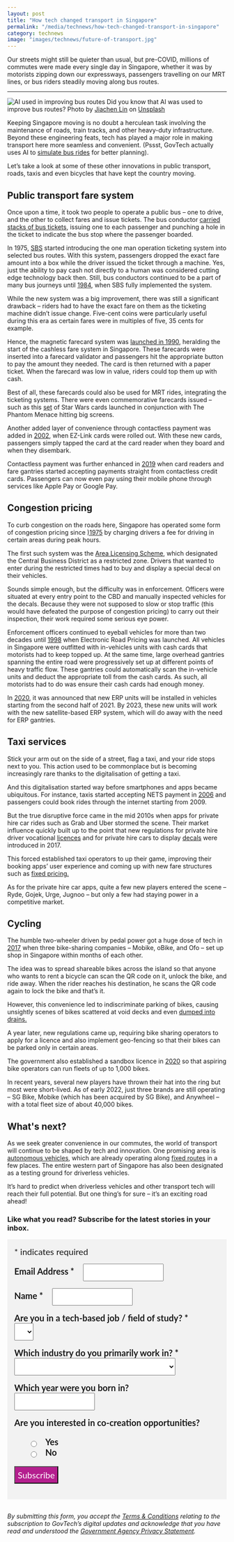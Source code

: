 ```yaml
---
layout: post
title: "How tech changed transport in Singapore"
permalink: "/media/technews/how-tech-changed-transport-in-singapore"
category: technews
image: "images/technews/future-of-transport.jpg"
---
```


Our streets might still be quieter than usual, but pre-COVID, millions of commutes were made every single day in Singapore, whether it was by motorists zipping down our expressways, passengers travelling on our MRT lines, or bus riders steadily moving along bus routes.

---

![AI used in improving bus routes](/images/technews/future-of-transport.jpg)
Did you know that AI was used to improve bus routes?
Photo by <a href="https://unsplash.com/@jiachenlin?utm_source=unsplash&utm_medium=referral&utm_content=creditCopyText">Jiachen Lin</a> on <a href="https://unsplash.com/s/photos/singapore-transport?utm_source=unsplash&utm_medium=referral&utm_content=creditCopyText">Unsplash</a>
  

Keeping Singapore moving is no doubt a herculean task involving the maintenance of roads, train tracks, and other heavy-duty infrastructure. Beyond these engineering feats, tech has played a major role in making transport here more seamless and convenient. (Pssst, GovTech actually uses AI to [simulate bus rides](https://www.tech.gov.sg/media/technews/how-govtech-simulates-four-million-bus-rides-a-day) for better planning). 

Let’s take a look at some of these other innovations in public transport, roads, taxis and even bicycles that have kept the country moving. 
  
## Public transport fare system

Once upon a time, it took two people to operate a public bus – one to drive, and the other to collect fares and issue tickets. The bus conductor [carried stacks of bus tickets](https://www.straitstimes.com/singapore/old-bus-tickets-among-400-items-of-historical-significance-donated-to-national-archives-of), issuing one to each passenger and punching a hole in the ticket to indicate the bus stop where the passenger boarded. 

In 1975, [SBS](https://www.sbstransit.com.sg/milestones) started introducing the one man operation ticketing system into selected bus routes. With this system, passengers dropped the exact fare amount into a box while the driver issued the ticket through a machine. Yes, just the ability to pay cash not directly to a human was considered cutting edge technology back then. Still, bus conductors continued to be a part of many bus journeys until [1984](http://www.ntwu.org.sg/NTWU/Pages/AboutUs.aspx), when SBS fully implemented the system. 

While the new system was a big improvement, there was still a significant drawback – riders had to have the exact fare on them as the ticketing machine didn’t issue change. Five-cent coins were particularly useful during this era as certain fares were in multiples of five, 35 cents for example. 

Hence, the magnetic farecard system was [launched in 1990](https://www.transitlink.com.sg/milestones/), heralding the start of the cashless fare system in Singapore. These farecards were inserted into a farecard validator and passengers hit the appropriate button to pay the amount they needed. The card is then returned with a paper ticket. When the farecard was low in value, riders could top them up with cash. 

Best of all, these farecards could also be used for MRT rides, integrating the ticketing systems. There were even commemorative farecards issued – such as this [set](https://www.carousell.sg/p/star-wars-episode-1-smrt-giro-farecards-1005461646/?t-id=NSfiJfeh7c_1619608817319&t-referrer_request_id=DjkbMmpKYdPP_NQj) of Star Wars cards launched in conjunction with The Phantom Menace hitting big screens. 

Another added layer of convenience through contactless payment was added in [2002](https://www.ezlink.com.sg/about-ez-link/company-profile/), when EZ-Link cards were rolled out. With these new cards, passengers simply tapped the card at the card reader when they board and when they disembark. 

Contactless payment was further enhanced in [2019](https://www.straitstimes.com/singapore/transport/simplygo-by-tapping-your-credit-card-or-phone) when card readers and fare gantries started accepting payments straight from contactless credit cards. Passengers can now even pay using their mobile phone through services like Apple Pay or Google Pay.  

## Congestion pricing 

To curb congestion on the roads here, Singapore has operated some form of congestion pricing since [)1975](https://ink.library.smu.edu.sg/cgi/viewcontent.cgi?article=1116&context=soe_research) by charging drivers a fee for driving in certain areas during peak hours. 

The first such system was the [Area Licensing Scheme](https://www.straitstimes.com/singapore/transport/from-the-straits-times-archives-singapores-transport-policies-over-the-years), which designated the Central Business District as a restricted zone. Drivers that wanted to enter during the restricted times had to buy and display a special decal on their vehicles. 

Sounds simple enough, but the difficulty was in enforcement. Officers were situated at every entry point to the CBD and manually inspected vehicles for the decals. Because they were not supposed to slow or stop traffic (this would have defeated the purpose of congestion pricing) to carry out their inspection, their work required some serious eye power. 

Enforcement officers continued to eyeball vehicles for more than two decades until [1998](https://eresources.nlb.gov.sg/infopedia/articles/SIP_832__2009-01-05.html) when Electronic Road Pricing was launched. All vehicles in Singapore were outfitted with in-vehicles units with cash cards that motorists had to keep topped up. At the same time, large overhead gantries spanning the entire road were progressively set up at different points of heavy traffic flow. These gantries could automatically scan the in-vehicle units and deduct the appropriate toll from the cash cards. As such, all motorists had to do was ensure their cash cards had enough money. 

In [2020](https://www.todayonline.com/singapore/erp-readers-be-replaced-free-satellite-based-units-2021-lta), it was announced that new ERP units will be installed in vehicles starting from the second half of 2021. By 2023, these new units will work with the new satellite-based ERP system, which will do away with the need for ERP gantries. 

## Taxi services

Stick your arm out on the side of a street, flag a taxi, and your ride stops next to you. This action used to be commonplace but is becoming increasingly rare thanks to the digitalisation of getting a taxi. 

And this digitalisation started way before smartphones and apps became ubiquitous. For instance, taxis started accepting NETS payment in [2006](https://mothership.sg/2020/03/old-taxis-in-singapore/) and passengers could book rides through the internet starting from 2009. 

But the true disruptive force came in the mid 2010s when apps for private hire car rides such as Grab and Uber stormed the scene. Their market influence quickly built up to the point that new regulations for private hire driver vocational [licences](https://www.lta.gov.sg/content/ltagov/en/newsroom/2017/3/2/applications-for-private-hire-car-drivers-vocational-licence-to-open-on-13-march-2017.html) and for private hire cars to display [decals](https://www.lta.gov.sg/content/ltagov/en/newsroom/2017/4/2/all-private-hire-cars-to-display-decals-from-1-july-2017.html) were introduced in 2017. 

This forced established taxi operators to up their game, improving their booking apps’ user experience and coming up with new fare structures such as [fixed pricing.](https://www.straitstimes.com/singapore/transport/comfortdelgro-launches-new-flat-fare-option-for-app-bookings) 

As for the private hire car apps, quite a few new players entered the scene – Ryde, Gojek, Urge, Jugnoo – but only a few had staying power in a competitive market. 

## Cycling 

The humble two-wheeler driven by pedal power got a huge dose of tech in [2017](https://www.channelnewsasia.com/news/singapore/wheel-woes-the-rise-and-fall-of-singapore-s-bike-sharing-11336200) when three bike-sharing companies – Mobike, oBike, and Ofo – set up shop in Singapore within months of each other.

The idea was to spread shareable bikes across the island so that anyone who wants to rent a bicycle can scan the QR code on it, unlock the bike, and ride away. When the rider reaches his destination, he scans the QR code again to lock the bike and that’s it. 

However, this convenience led to indiscriminate parking of bikes, causing unsightly scenes of bikes scattered at void decks and even [dumped into drains.](https://www.straitstimes.com/singapore/couple-caught-on-video-dumping-bikes-in-drain-obike-files-police-report) 

A year later, new regulations came up, requiring bike sharing operators to apply for a licence and also implement geo-fencing so that their bikes can be parked only in certain areas. 

The government also established a sandbox licence in [2020](https://www.businesstimes.com.sg/garage/news/lta-accepting-applications-for-bike-sharing-sandbox-licences) so that aspiring bike operators can run fleets of up to 1,000 bikes. 

In recent years, several new players have thrown their hat into the ring but most were short-lived. As of early 2022, just three brands are still operating – SG Bike, Mobike (which has been acquired by SG Bike), and Anywheel – with a total fleet size of about 40,000 bikes. 

## What's next? 

As we seek greater convenience in our commutes, the world of transport will continue to be shaped by tech and innovation. One promising area is [autonomous vehicles](https://www.smartnation.gov.sg/what-is-smart-nation/initiatives/Transport/autonomous-vehicles), which are already operating along [fixed routes](https://www.straitstimes.com/singapore/transport/pay-to-ride-on-driverless-buses-in-two-areas-until-april-30) in a few places. The entire western part of Singapore has also been designated as a testing ground for driverless vehicles. 

It’s hard to predict when driverless vehicles and other transport tech will reach their full potential. But one thing’s for sure – it’s an exciting road ahead!

### **Like what you read? Subscribe for the latest stories in your inbox.**

<!-- Begin Mailchimp Signup Form -->
<link href="//cdn-images.mailchimp.com/embedcode/classic-10_7.css" rel="stylesheet" type="text/css">
<style type="text/css">
#mc_embed_signup {
	background: #f2f2f2; 
	clear: left; 
	font: 20px Lato,sans-serif;
	margin-bottom: 16px;
	padding: 16px;
	display: inline-block;
}
#mc_embed_signup .indicates-required {
        margin-bottom: 16px;
}
#mc_embed_signup .mc-field-group {
        margin-bottom: 16px;
	margin-right: 16px;
	width: inherit;
}
ul, li{
    list-style:none;
    list-style-type:none;
}
label {
        font-weight: bold;
	margin-bottom: 16px;
	margin-right: 16px;
}
input {
        height: 40px;
}
select {
        height: 40px;
}
option {
        font:20px Lato,sans-serif;
	height: 40px;
}
input[type='radio'] {
  height: 14px;
  width: 14px;
  vertical-align: middle;
  margin-right: 14px;
  margin-left: 4px;
}
#mc_embed_signup .button {
        background-color: #B41E8E;
	font:20px Lato,sans-serif;
        color: #ffffff;
}
#mc_embed_signup form {
    padding: 0;
}	
</style>
<div id="mc_embed_signup">
<form action="https://tech.us16.list-manage.com/subscribe/post?u=9326ff42459737140a6baa881&amp;id=8b7e185878" method="post" id="mc-embedded-subscribe-form" name="mc-embedded-subscribe-form" class="validate" target="_blank" novalidate>
    <div id="mc_embed_signup_scroll">
	
<div class="indicates-required">
	<span class="asterisk">*</span> indicates required
</div>
<div class="mc-field-group">
	<label for="mce-EMAIL"
	       >Email Address  <span class="asterisk">*</span>
</label>
	<input 
	       type="email" 
	       value="" 
	       name="EMAIL" 
	       class="required email" 
	       id="mce-EMAIL"
	/>
</div>
<div class="mc-field-group">
	<label for="mce-FNAME"
	       >Name  <span class="asterisk">*</span>
</label>
	<input 
	       type="text" 
	       value="" 
	       name="FNAME" 
	       class="required" 
	       id="mce-FNAME"
	/>
</div>
<div class="mc-field-group">
	<label for="mce-TECH"
	       >Are you in a tech-based job / field of study?  
	       <span class="asterisk">*</span>
</label>
	<select name="TECH" class="required" id="mce-TECH">
	<option value=""></option>
	<option value="Yes">Yes</option>
	<option value="No">No</option>
</select>
</div>
<div class="mc-field-group">
	<label for="mce-INDUSTRY"
	       >Which industry do you primarily work in?  <span class="asterisk">*</span>
</label>
	<select name="INDUSTRY" class="required" id="mce-INDUSTRY">
	<option value=""></option>
	<option value="Manufacturing - Energy &amp; Chemicals">Manufacturing - Energy &amp; Chemicals</option>
<option value="Manufacturing - Precision Engineering">Manufacturing - Precision Engineering</option>
<option value="Manufacturing - Marine &amp; Offshore">Manufacturing - Marine &amp; Offshore</option>
<option value="Manufacturing - Aerospace">Manufacturing - Aerospace</option>
<option value="Manufacturing - Electronics">Manufacturing - Electronics</option>
<option value="Built Environment - Construction &amp; Architecture">Built Environment - Construction &amp; Architecture</option>
<option value="Built Environment - Real Estate">Built Environment - Real Estate</option>
<option value="Built Environment - Cleaning">Built Environment - Cleaning</option>
<option value="Built Environment - Security">Built Environment - Security</option>
<option value="Trade &amp; Connectivity - Logistics">Trade &amp; Connectivity - Logistics</option>
<option value="Trade &amp; Connectivity - Transportation">Trade &amp; Connectivity - Transportation</option>
<option value="Trade &amp; Connectivity - Wholesale Trade">Trade &amp; Connectivity - Wholesale Trade</option>
<option value="Essential Services - Healthcare">Essential Services - Healthcare</option>
<option value="Essential Services - Education">Essential Services - Education</option>
<option value="Professional Services - Professional &amp; Consulting Services">Professional Services - Professional &amp; Consulting Services</option>
<option value="Professional Services - Financial Services">Professional Services - Financial Services</option>
<option value="Professional Services - Infocomm, Technology &amp; Media">Professional Services - Infocomm, Technology &amp; Media</option>
<option value="Lifestyle - Food &amp; Beverage">Lifestyle - Food &amp; Beverage</option>
<option value="Lifestyle - Retail">Lifestyle - Retail</option>
<option value="Lifestyle - Hotels &amp; Tourism">Lifestyle - Hotels &amp; Tourism</option>
<option value="Lifestyle - Food Manufacturing">Lifestyle - Food Manufacturing</option>
<option value="Government">Government</option>
<option value="Other Industry">Other Industry</option>
<option value="Not Applicable">Not Applicable</option>
	</select>
</div>
<div class="mc-field-group size1of2">
	<label for="mce-BIRTHYEAR">Which year were you born in? </label>
	<input type="number" name="BIRTHYEAR" class="" value="" id="mce-BIRTHYEAR">
	<span id="mce-BIRTHYEAR-HELPERTEXT" class="helper_text"></span>
</div>
<div class="mc-field-group input-group">
    <strong>Are you interested in co-creation opportunities? </strong>
    <ul><li>
    <input type="radio" value="1" name="group[59]" id="mce-group[59]-59-0">
    <label for="mce-group[59]-59-0">Yes</label>
</li>
<li>
    <input type="radio" value="2" name="group[59]" id="mce-group[59]-59-1">
    <label for="mce-group[59]-59-1">No</label>
</li>
</ul>
    <span id="mce-group[59]-HELPERTEXT" class="helper_text"></span>
</div>	    
	<div id="mce-responses" class="clear">
		<div class="response" id="mce-error-response" style="display:none"></div>
		<div class="response" id="mce-success-response" style="display:none"></div>
	</div>    <!-- real people should not fill this in and expect good things - do not remove this or risk form bot signups-->
    <div style="position: absolute; left: -5000px; font:20px Lato,sans-serif;" aria-hidden="true"><input type="text" name="b_9326ff42459737140a6baa881_8b7e185878" tabindex="-1" value=""></div>
    <div class="clear"><input type="submit" value="Subscribe" name="subscribe" id="mc-embedded-subscribe" class="button"></div>
    </div> 
</form>
</div>
<!--End mc_embed_signup-->

*By submitting this form, you accept the [Terms & Conditions](https://www.tech.gov.sg/files/GovTech-Subscription-Terms-Conditions-2021.pdf) relating to the subscription to GovTech’s digital updates and acknowledge that you have read and understood the [Government Agency Privacy Statement](https://www.tech.gov.sg/privacy/).*
